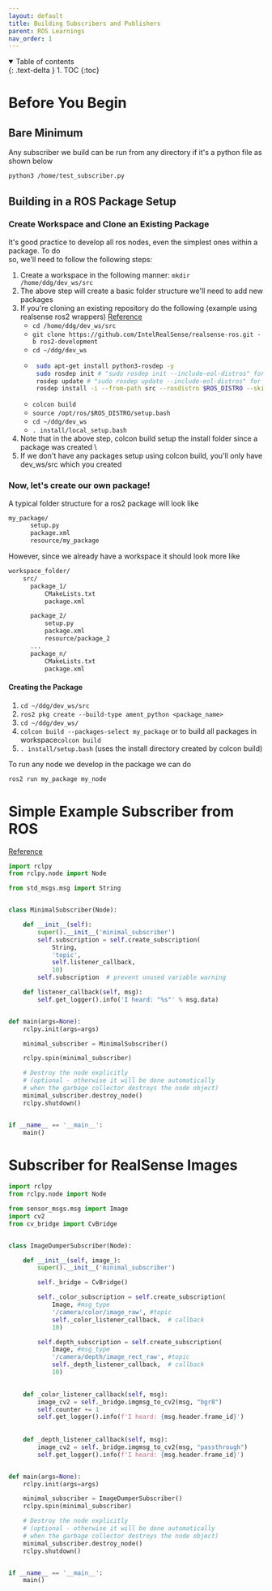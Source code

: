 ```yaml
---
layout: default
title: Building Subscribers and Publishers
parent: ROS Learnings
nav_order: 1
---
```


<details open markdown="block">
  <summary>
    Table of contents
  </summary>
  {: .text-delta }
1. TOC
{:toc}
</details>

# Before You Begin

## Bare Minimum
Any subscriber we build can be run from any directory if it's a python file as shown below

```bash
python3 /home/test_subscriber.py
```

## Building in a ROS Package Setup

### Create Workspace and Clone an Existing Package

It's good practice to develop all ros nodes, even the simplest ones within a package. To do \
so, we'll need to follow the following steps:

1. Create a workspace in the following manner: ```mkdir /home/ddg/dev_ws/src```
2. The above step will create a basic folder structure we'll need to add new packages
3. If you're cloning an existing repository do the following (example using realsense ros2 wrappers)
   [Reference](https://github.com/IntelRealSense/realsense-ros)
   - ```cd /home/ddg/dev_ws/src```
   - ```git clone https://github.com/IntelRealSense/realsense-ros.git -b ros2-development```
   - ```cd ~/ddg/dev_ws```
   - ```bash
      sudo apt-get install python3-rosdep -y
      sudo rosdep init # "sudo rosdep init --include-eol-distros" for Eloquent and earlier
      rosdep update # "sudo rosdep update --include-eol-distros" for Eloquent and earlier
      rosdep install -i --from-path src --rosdistro $ROS_DISTRO --skip-keys=librealsense2 -y
      ```
   - ```colcon build```
   - ```source /opt/ros/$ROS_DISTRO/setup.bash```
   - ```cd ~/ddg/dev_ws```
   - ```. install/local_setup.bash```
4. Note that in the above step, colcon build setup the install folder since a package was created \
5. If we don't have any packages setup using colcon build, you'll only have dev_ws/src which you created

### Now, let's create our own package!

A typical folder structure for a ros2 package will look like

```bash
my_package/
      setup.py
      package.xml
      resource/my_package
```

However, since we already have a workspace it should look more like 

```bash
workspace_folder/
    src/
      package_1/
          CMakeLists.txt
          package.xml

      package_2/
          setup.py
          package.xml
          resource/package_2
      ...
      package_n/
          CMakeLists.txt
          package.xml
```

#### Creating the Package

1. ```cd ~/ddg/dev_ws/src```
2. ```ros2 pkg create --build-type ament_python <package_name>```
3. ```cd ~/ddg/dev_ws/```
4. ```colcon build --packages-select my_package``` or to build all packages in workspace```colcon build```
5. ```. install/setup.bash``` (uses the install directory created by colcon build)

To run any node we develop in the package we can do

```bash
ros2 run my_package my_node
```

# Simple Example Subscriber from ROS

[Reference](https://docs.ros.org/en/foxy/Tutorials/Beginner-Client-Libraries/Writing-A-Simple-Py-Publisher-And-Subscriber.html#id1)

```python
import rclpy
from rclpy.node import Node

from std_msgs.msg import String


class MinimalSubscriber(Node):

    def __init__(self):
        super().__init__('minimal_subscriber')
        self.subscription = self.create_subscription(
            String,
            'topic',
            self.listener_callback,
            10)
        self.subscription  # prevent unused variable warning

    def listener_callback(self, msg):
        self.get_logger().info('I heard: "%s"' % msg.data)


def main(args=None):
    rclpy.init(args=args)

    minimal_subscriber = MinimalSubscriber()

    rclpy.spin(minimal_subscriber)

    # Destroy the node explicitly
    # (optional - otherwise it will be done automatically
    # when the garbage collector destroys the node object)
    minimal_subscriber.destroy_node()
    rclpy.shutdown()


if __name__ == '__main__':
    main()
```

# Subscriber for RealSense Images

```python
import rclpy
from rclpy.node import Node

from sensor_msgs.msg import Image
import cv2
from cv_bridge import CvBridge


class ImageDumperSubscriber(Node):

    def __init__(self, image_):
        super().__init__('minimal_subscriber')

        self._bridge = CvBridge()

        self._color_subscription = self.create_subscription(
            Image, #msg_type 
            '/camera/color/image_raw', #topic
            self._color_listener_callback,  # callback
            10)

        self.depth_subscription = self.create_subscription(
            Image, #msg_type 
            '/camera/depth/image_rect_raw', #topic
            self._depth_listener_callback,  # callback
            10)
        

    def _color_listener_callback(self, msg):
        image_cv2 = self._bridge.imgmsg_to_cv2(msg, "bgr8") 
        self.counter += 1
        self.get_logger().info(f'I heard: {msg.header.frame_id}')
        
        
    def _depth_listener_callback(self, msg):
        image_cv2 = self._bridge.imgmsg_to_cv2(msg, "passthrough")
        self.get_logger().info(f'I heard: {msg.header.frame_id}')


def main(args=None):
    rclpy.init(args=args)

    minimal_subscriber = ImageDumperSubscriber()
    rclpy.spin(minimal_subscriber)

    # Destroy the node explicitly
    # (optional - otherwise it will be done automatically
    # when the garbage collector destroys the node object)
    minimal_subscriber.destroy_node()
    rclpy.shutdown()


if __name__ == '__main__':
    main()
```
